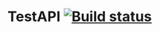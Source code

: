 # TestAPI [![Build status](https://ci.appveyor.com/api/projects/status/chu3d3wqigkes5sb?svg=true)](https://ci.appveyor.com/project/Arina-Morozova/testapi)
